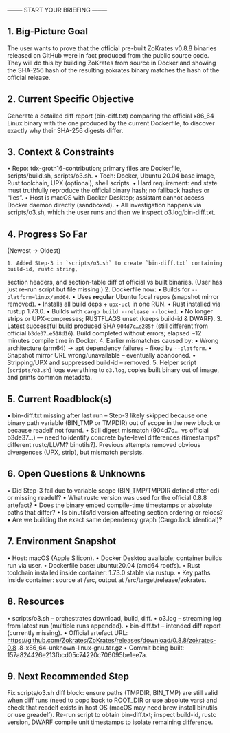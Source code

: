 –––––  START YOUR BRIEFING  –––––

## 1. Big-Picture Goal

The user wants to prove that the official pre-built ZoKrates v0.8.8 binaries released on GitHub
were in fact produced from the public source code.
They will do this by building ZoKrates from source in Docker and showing the SHA-256 hash of the
resulting zokrates binary matches the hash of the official release.

## 2. Current Specific Objective

Generate a detailed diff report (bin-diff.txt) comparing the official x86_64 Linux binary with the one produced by the current Dockerfile, to discover exactly why their SHA-256 digests differ.

## 3. Context & Constraints

• Repo: tdx-groth16-contribution; primary files are Dockerfile, scripts/build.sh, scripts/o3.sh.
• Tech: Docker, Ubuntu 20.04 base image, Rust toolchain, UPX (optional), shell scripts.
• Hard requirement: end state must truthfully reproduce the official binary hash; no fallback
hashes or “lies”.
• Host is macOS with Docker Desktop; assistant cannot access Docker daemon directly (sandboxed).
• All investigation happens via scripts/o3.sh, which the user runs and then we inspect
o3.log/bin-diff.txt.

## 4. Progress So Far

(Newest → Oldest)

    1. Added Step-3 in `scripts/o3.sh` to create `bin-diff.txt` containing build-id, rustc string,
 section headers, and section-table diff of official vs built binaries. (User has just re-run
script but file missing.)
    2. Dockerfile now:
       • Builds for `--platform=linux/amd64`.
       • Uses **regular** Ubuntu focal repos (snapshot mirror removed).
       • Installs all build deps + `upx-ucl` in one RUN.
       • Rust installed via rustup 1.73.0.
       • Builds with `cargo build --release --locked`.
       • No longer strips or UPX-compresses; RUSTFLAGS unset (keeps build-id & DWARF).
    3. Latest successful build produced SHA `904d7c…e285f` (still different from official
`b3de37…e518d16`).
       Build completed without errors; elapsed ~12 minutes compile time in Docker.
    4. Earlier mismatches caused by:
       • Wrong architecture (arm64) → apt dependency failures – fixed by `--platform`.
       • Snapshot mirror URL wrong/unavailable – eventually abandoned.
       • Stripping/UPX and suppressed build-id – removed.
    5. Helper script (`scripts/o3.sh`) logs everything to `o3.log`, copies built binary out of
image, and prints common metadata.

## 5. Current Roadblock(s)

• bin-diff.txt missing after last run – Step-3 likely skipped because one binary path variable
(BIN_TMP or TMPDIR) out of scope in the new block or because readelf not found.
• Still digest mismatch (904d7c… vs official b3de37…) — need to identify concrete byte-level
differences (timestamps? different rustc/LLVM? binutils?).
  Previous attempts removed obvious divergences (UPX, strip), but mismatch persists.

## 6. Open Questions & Unknowns

• Did Step-3 fail due to variable scope (BIN_TMP/TMPDIR defined after cd) or missing readelf?
• What rustc version was used for the official 0.8.8 artefact?
• Does the binary embed compile-time timestamps or absolute paths that differ?
• Is binutils/ld version affecting section ordering or relocs?
• Are we building the exact same dependency graph (Cargo.lock identical)?

## 7. Environment Snapshot

• Host: macOS (Apple Silicon).
• Docker Desktop available; container builds run via user.
• Dockerfile base: ubuntu:20.04 (amd64 rootfs).
• Rust toolchain installed inside container: 1.73.0 stable via rustup.
• Key paths inside container: source at /src, output at /src/target/release/zokrates.

## 8. Resources

• scripts/o3.sh – orchestrates download, build, diff.
• o3.log – streaming log from latest run (multiple runs appended).
• bin-diff.txt – intended diff report (currently missing).
• Official artefact URL: https://github.com/Zokrates/ZoKrates/releases/download/0.8.8/zokrates-0.8
.8-x86_64-unknown-linux-gnu.tar.gz
• Commit being built: 157a824426e213fbcd05c74220c706095be1ee7a.

## 9. Next Recommended Step

Fix scripts/o3.sh diff block: ensure paths (TMPDIR, BIN_TMP) are still valid when diff runs (need
to popd back to ROOT_DIR or use absolute vars) and check that readelf exists in host OS (macOS may
 need brew install binutils or use greadelf).
Re-run script to obtain bin-diff.txt; inspect build-id, rustc version, DWARF compile unit
timestamps to isolate remaining difference.